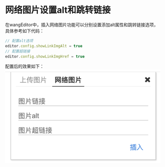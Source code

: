 # 网络图片设置alt和跳转链接
在wangEditor中，插入网络图片功能可以分别设置添加alt属性和跳转链接选项，具体参考如下代码：
```js
// 配置alt选项
editor.config.showLinkImgAlt = true
// 配置超链接
editor.config.showLinkImgHref = true
```
配置后的效果如下：
![](../../images/img-alt-href.png)